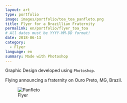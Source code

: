 ```yaml
---
layout: art
type: portfolio
image: images/portfolio/toa_toa_panfleto.png
title: Flyer for a Brazillian Fraternity
permalink: en/portfolio/flyer_toa_toa
# All dates must be YYYY-MM-DD format!
date: 2018-06-13
category:
  - Flyer
language: en
summary: Made with Photoshop
---
```

Graphic Design developed using `Photoshop`.

Flying announcing a fraternity on Ouro Preto, MG, Brazil.

<figure>
  <img src="/images/portfolio/toa_toa_panfleto.png" alt="Panfleto"/>
  <figcaption>Flyer</figcaption>
</figure>